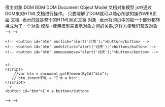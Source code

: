 <!--
<!DOCTYPE html>
<html lang="en">
-->
<head>
    <meta charset="UTF-8">
    <meta name="viewport" content="width=device-width, initial-scale=1.0">
    <title>Document</title>
    宿主对象  DOM  BOM
        DOM  Document Object Model 文档对象模型
          js中通过DOM来对HTML文档进行操作。  只要理解了DOM就可以随心所欲的操作WEB页面
          文档 -表示的就是整个的HTML网页文档
          对象 -表示将网页中的每一个部分都转换成为了一个对象
          模型 -使用模型来表示对象之间的关系,这样方便我们获取对象 -->
</head>
-->
<!--
<body>
    <!-- 
        节点:Node,构成网页的最基本的组成部分  网页中的每一部分都可以称作一个节点
        事件:就是文档或浏览器窗口中发生的一些特定的瞬间
     -->

    <!-- <button id="btn" onclick="alert('讨厌');">button</button> -->
    <!-- <button id="btn" ondblclick="alert('讨厌');">button</button> -->
    <!-- <button id="btn" onmousemove="alert('讨厌');">button</button> -->


    <!--
    <script>
        //var btn = document.getElementById("btn");
       // btn.innerHTML = "I'm a btn";
    </script> 
    -->
    <button id="btn">I'm a button</button>
   <!--
   <script>
        // var btn = document.getElementById("btn");
        // btn.onclick = function () {
            // alert("NO!");
        // }
    </script>
   -->
</body>
-->

</html>
-->

